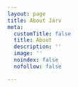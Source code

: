 ```yaml
---
layout: page
title: About Jarv
meta:
  customTitle: false
  title: About
  description: ''
  image: ''
  noindex: false
  nofollow: false

---
```

